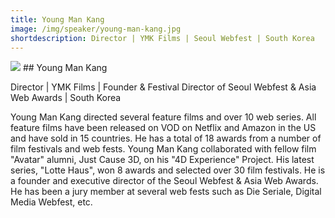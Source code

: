 ```yaml
---
title: Young Man Kang
image: /img/speaker/young-man-kang.jpg
shortdescription: Director | YMK Films | Seoul Webfest | South Korea 
---
```

<img src="/img/speaker/young-man-kang.jpg">
## Young Man Kang

Director | YMK Films | Founder & Festival Director of Seoul Webfest & Asia Web Awards | South Korea 

Young Man Kang directed several feature films and over 10 web series. All feature films have been released on VOD on Netflix and Amazon in the US and have sold in 15 countries. He has a total of 18 awards from a number of film festivals and web fests.  Young Man Kang collaborated with fellow film "Avatar" alumni, Just Cause 3D, on his "4D Experience" Project. His latest series, "Lotte Haus", won 8 awards and selected over 30 film festivals. He is a founder and executive director of the Seoul Webfest & Asia Web Awards. He has been a jury member at several web fests such as Die Seriale, Digital Media Webfest, etc.
